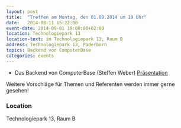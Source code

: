 ```yaml
---
layout: post
title:  "Treffen am Montag, den 01.09.2014 um 19 Uhr"
date:   2014-08-11 15:22:00
event-date: 2014-09-01 19:00:00+02:00
location: Technologiepark 13
location-text: im Technologiepark 13, Raum B
address: Technologiepark 13, Paderborn
topics: Backend von ComputerBase
categories: events
---
```


* Das Backend von ComputerBase (Steffen Weber) [Präsentation](https://speakerdeck.com/steffenweber/das-backend-von-computerbase)

Weitere Vorschläge für Themen und Referenten werden immer gerne gesehen!

### Location

Technologiepark 13, Raum B
